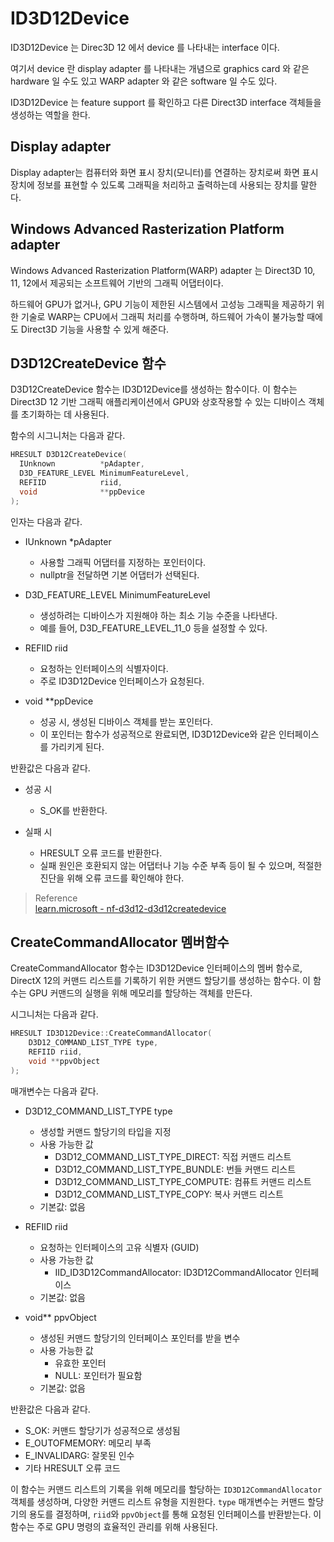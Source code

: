 # ID3D12Device

ID3D12Device 는 Direc3D 12 에서 device 를 나타내는 interface 이다.

여기서 device 란 display adapter 를 나타내는 개념으로 graphics card 와 같은 hardware 일 수도 있고 WARP adapter 와 같은 software 일 수도 있다.

ID3D12Device 는 feature support 를 확인하고 다른 Direct3D interface 객체들을 생성하는 역할을 한다.

## Display adapter
Display adapter는 컴퓨터와 화면 표시 장치(모니터)를 연결하는 장치로써 화면 표시 장치에 정보를 표현할 수 있도록 그래픽을 처리하고 출력하는데 사용되는 장치를 말한다.

## Windows Advanced Rasterization Platform adapter
Windows Advanced Rasterization Platform(WARP) adapter 는 Direct3D 10, 11, 12에서 제공되는 소프트웨어 기반의 그래픽 어댑터이다.

하드웨어 GPU가 없거나, GPU 기능이 제한된 시스템에서 고성능 그래픽을 제공하기 위한 기술로 WARP는 CPU에서 그래픽 처리를 수행하며, 하드웨어 가속이 불가능할 때에도 Direct3D 기능을 사용할 수 있게 해준다.

## D3D12CreateDevice 함수
D3D12CreateDevice 함수는 ID3D12Device를 생성하는 함수이다. 이 함수는 Direct3D 12 기반 그래픽 애플리케이션에서 GPU와 상호작용할 수 있는 디바이스 객체를 초기화하는 데 사용된다.

함수의 시그니처는 다음과 같다.
```cpp
HRESULT D3D12CreateDevice(
  IUnknown          *pAdapter,
  D3D_FEATURE_LEVEL MinimumFeatureLevel,
  REFIID            riid,
  void              **ppDevice
);
```

인자는 다음과 같다.
* IUnknown *pAdapter
  * 사용할 그래픽 어댑터를 지정하는 포인터이다. 
  * nullptr을 전달하면 기본 어댑터가 선택된다.

* D3D_FEATURE_LEVEL MinimumFeatureLevel
  * 생성하려는 디바이스가 지원해야 하는 최소 기능 수준을 나타낸다. 
  * 예를 들어, D3D_FEATURE_LEVEL_11_0 등을 설정할 수 있다.

* REFIID riid
  * 요청하는 인터페이스의 식별자이다. 
  * 주로 ID3D12Device 인터페이스가 요청된다.

* void **ppDevice
  * 성공 시, 생성된 디바이스 객체를 받는 포인터다. 
  * 이 포인터는 함수가 성공적으로 완료되면, ID3D12Device와 같은 인터페이스를 가리키게 된다.

반환값은 다음과 같다.
* 성공 시
  * S_OK를 반환한다.

* 실패 시
  * HRESULT 오류 코드를 반환한다.
  * 실패 원인은 호환되지 않는 어댑터나 기능 수준 부족 등이 될 수 있으며, 적절한 진단을 위해 오류 코드를 확인해야 한다.

> Reference  
> [learn.microsoft - nf-d3d12-d3d12createdevice](https://learn.microsoft.com/ko-kr/windows/win32/api/d3d12/nf-d3d12-d3d12createdevice)  


## CreateCommandAllocator 멤버함수
CreateCommandAllocator 함수는 ID3D12Device 인터페이스의 멤버 함수로, DirectX 12의 커맨드 리스트를 기록하기 위한 커맨드 할당기를 생성하는 함수다. 이 함수는 GPU 커맨드의 실행을 위해 메모리를 할당하는 객체를 만든다.

시그니처는 다음과 같다.

```cpp
HRESULT ID3D12Device::CreateCommandAllocator(
    D3D12_COMMAND_LIST_TYPE type,
    REFIID riid,
    void **ppvObject
);
```

매개변수는 다음과 같다.

* D3D12_COMMAND_LIST_TYPE type
  * 생성할 커맨드 할당기의 타입을 지정
  * 사용 가능한 값
    * D3D12_COMMAND_LIST_TYPE_DIRECT: 직접 커맨드 리스트
    * D3D12_COMMAND_LIST_TYPE_BUNDLE: 번들 커맨드 리스트
    * D3D12_COMMAND_LIST_TYPE_COMPUTE: 컴퓨트 커맨드 리스트
    * D3D12_COMMAND_LIST_TYPE_COPY: 복사 커맨드 리스트
  * 기본값: 없음

* REFIID riid
  * 요청하는 인터페이스의 고유 식별자 (GUID)
  * 사용 가능한 값
    * IID_ID3D12CommandAllocator: ID3D12CommandAllocator 인터페이스
  * 기본값: 없음

* void** ppvObject
  * 생성된 커맨드 할당기의 인터페이스 포인터를 받을 변수
  * 사용 가능한 값
    * 유효한 포인터
    * NULL: 포인터가 필요함
  * 기본값: 없음

반환값은 다음과 같다.

* S_OK: 커맨드 할당기가 성공적으로 생성됨
* E_OUTOFMEMORY: 메모리 부족
* E_INVALIDARG: 잘못된 인수
* 기타 HRESULT 오류 코드

이 함수는 커맨드 리스트의 기록을 위해 메모리를 할당하는 `ID3D12CommandAllocator` 객체를 생성하며, 다양한 커맨드 리스트 유형을 지원한다. `type` 매개변수는 커맨드 할당기의 용도를 결정하며, `riid`와 `ppvObject`를 통해 요청된 인터페이스를 반환받는다. 이 함수는 주로 GPU 명령의 효율적인 관리를 위해 사용된다.
